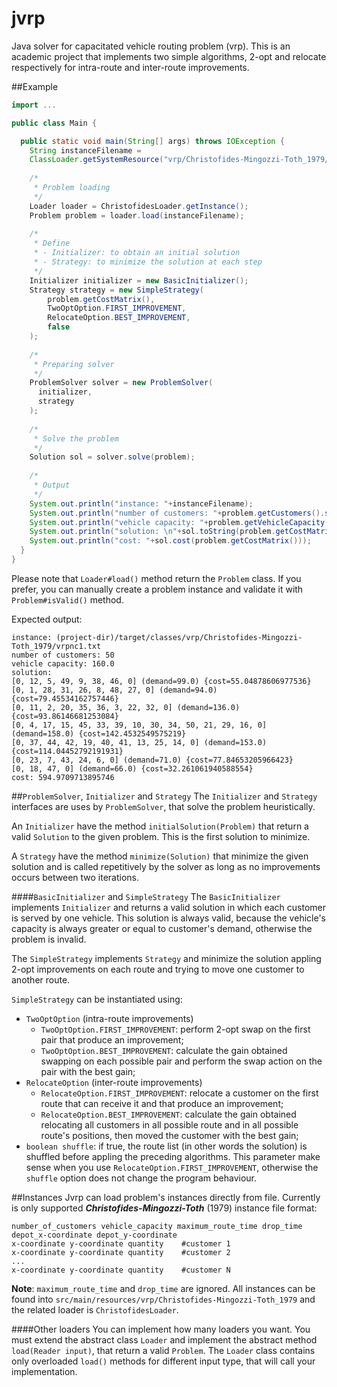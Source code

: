 # jvrp
Java solver for capacitated vehicle routing problem (vrp). This is an academic project that implements two simple algorithms, 2-opt and relocate respectively for intra-route and 
inter-route improvements.

##Example
```java
import ...

public class Main {

  public static void main(String[] args) throws IOException {
    String instanceFilename = 
    ClassLoader.getSystemResource("vrp/Christofides-Mingozzi-Toth_1979/vrpnc1.txt").getFile();
    
    /*
     * Problem loading
     */
    Loader loader = ChristofidesLoader.getInstance();
    Problem problem = loader.load(instanceFilename);
    
    /*
     * Define 
     * - Initializer: to obtain an initial solution
     * - Strategy: to minimize the solution at each step
     */
    Initializer initializer = new BasicInitializer();
    Strategy strategy = new SimpleStrategy(
        problem.getCostMatrix(), 
        TwoOptOption.FIRST_IMPROVEMENT,
        RelocateOption.BEST_IMPROVEMENT,
        false
    );
    
    /*
     * Preparing solver
     */
    ProblemSolver solver = new ProblemSolver(
      initializer,
      strategy
    );
    
    /*
     * Solve the problem
     */
    Solution sol = solver.solve(problem);
    
    /*
     * Output
     */
    System.out.println("instance: "+instanceFilename);
    System.out.println("number of customers: "+problem.getCustomers().size());
    System.out.println("vehicle capacity: "+problem.getVehicleCapacity());
    System.out.println("solution: \n"+sol.toString(problem.getCostMatrix()));
    System.out.println("cost: "+sol.cost(problem.getCostMatrix()));
  } 
}
```
Please note that `Loader#load()` method return the `Problem` class. If you prefer, you can manually create a problem instance and validate it with `Problem#isValid()` method.

Expected output:
```
instance: (project-dir)/target/classes/vrp/Christofides-Mingozzi-Toth_1979/vrpnc1.txt
number of customers: 50
vehicle capacity: 160.0
solution: 
[0, 12, 5, 49, 9, 38, 46, 0] (demand=99.0) {cost=55.04878606977536}
[0, 1, 28, 31, 26, 8, 48, 27, 0] (demand=94.0) {cost=79.45534162757446}
[0, 11, 2, 20, 35, 36, 3, 22, 32, 0] (demand=136.0) {cost=93.86146681253084}
[0, 4, 17, 15, 45, 33, 39, 10, 30, 34, 50, 21, 29, 16, 0] (demand=158.0) {cost=142.4532549575219}
[0, 37, 44, 42, 19, 40, 41, 13, 25, 14, 0] (demand=153.0) {cost=114.04452792191931}
[0, 23, 7, 43, 24, 6, 0] (demand=71.0) {cost=77.84653205966423}
[0, 18, 47, 0] (demand=66.0) {cost=32.261061940588554}
cost: 594.9709713895746
```

##`ProblemSolver`, `Initializer` and `Strategy`
The `Initializer` and `Strategy` interfaces are uses by `ProblemSolver`, that solve the problem heuristically.

An `Initializer` have the method `initialSolution(Problem)` that return a valid `Solution` to the given problem. This is the first solution to minimize.

A `Strategy` have the method `minimize(Solution)` that minimize the given solution and is called repetitively by the solver as long as no improvements occurs between two iterations.

####`BasicInitializer` and `SimpleStrategy`
The `BasicInitializer` implements `Initializer` and returns a valid solution in which each customer is served by one vehicle. This solution is always valid, because the vehicle's capacity is always greater or equal to customer's demand, otherwise the problem is invalid.

The `SimpleStrategy` implements `Strategy` and minimize the solution appling 2-opt improvements on each route and trying to move one customer to another route.

`SimpleStrategy` can be instantiated using:
- `TwoOptOption` (intra-route improvements)
  - `TwoOptOption.FIRST_IMPROVEMENT`: perform 2-opt swap on the first pair that produce an improvement;
  - `TwoOptOption.BEST_IMPROVEMENT`: calculate the gain obtained swapping on each possible pair and perform the swap action on the pair with the best gain;
- `RelocateOption` (inter-route improvements)
  - `RelocateOption.FIRST_IMPROVEMENT`: relocate a customer on the first route that can receive it and that produce an improvement;
  - `RelocateOption.BEST_IMPROVEMENT`: calculate the gain obtained relocating all customers in all possible route and in all possible route's positions, then moved the customer with the best gain;
- `boolean shuffle`: if true, the route list (in other words the solution) is shuffled before appling the preceding algorithms. This parameter make sense when you use `RelocateOption.FIRST_IMPROVEMENT`, otherwise the `shuffle` option does not change the program behaviour.

##Instances
Jvrp can load problem's instances directly from file. Currently is only supported **_Christofides-Mingozzi-Toth_** (1979) instance file format:
```
number_of_customers vehicle_capacity maximum_route_time drop_time
depot_x-coordinate depot_y-coordinate
x-coordinate y-coordinate quantity    #customer 1
x-coordinate y-coordinate quantity    #customer 2
...
x-coordinate y-coordinate quantity    #customer N
```
**Note**: `maximum_route_time` and `drop_time` are ignored.
All instances can be found into `src/main/resources/vrp/Christofides-Mingozzi-Toth_1979` and the related loader is `ChristofidesLoader`.

####Other loaders
You can implement how many loaders you want. You must extend the abstract class `Loader` and implement the abstract method `load(Reader input)`, that return a valid `Problem`. The `Loader` class contains only overloaded `load()` methods for different input type, that will call your implementation.
